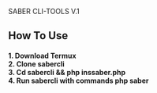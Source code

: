 SABER CLI-TOOLS V.1

<h2>How To Use</h2>
<h4>1. Download Termux
<br>
2. Clone sabercli
<br>
3. Cd sabercli && php inssaber.php
<br>
4. Run sabercli with commands php saber
</h4>
